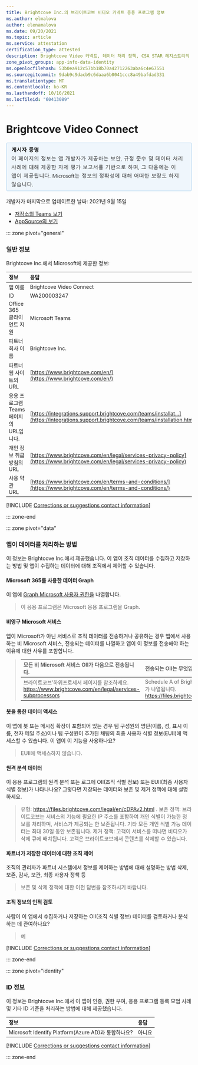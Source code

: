 ```yaml
---
title: Brightcove Inc.의 브라이트코브 비디오 커넥트 응용 프로그램 정보
ms.author: elmalova
author: elenamalova
ms.date: 09/20/2021
ms.topic: article
ms.service: attestation
certification_type: attested
description: Brightcove Video 커넥트, 데이터 처리 정책, CSA STAR 레지스트리의 Microsoft Cloud App Security 앱 카탈로그 정보 및 보안/규정 준수 정보에 사용할 수 있는 모든 보안 및 규정 준수 정보
zone_pivot_groups: app-info-data-identity
ms.openlocfilehash: 53b0ea912c57bb18b70a42712263aba6c4e67551
ms.sourcegitcommit: 9dab9c9dacb9c6daaa6b0041ccc8a49bafdad331
ms.translationtype: MT
ms.contentlocale: ko-KR
ms.lasthandoff: 10/16/2021
ms.locfileid: "60413089"
---
```

# <a name="brightcove-video-connect"></a>Brightcove Video Connect

<p></p>
<img alt="Publisher Attestation: The information on this page is based on a self-assessment report provided by the app developer on the security, compliance, and data handling practices followed by this app. Microsoft makes no guarantees regarding the accuracy of the information." src="../media/attested.png" width="650" />
<p>개발자가 마지막으로 업데이트한 날짜: 2021년 9월 15일</p>

* <a href="https://teams.microsoft.com/l/app/af7b350c-9e21-49a2-98b8-679327ed31c3" target="_blank">저장소의 Teams 보기</a>
* <a href="https://appsource.microsoft.com/product/office/WA200003247" target="_blank">AppSource의 보기</a>

::: zone pivot="general"

### <a name="general-information"></a>일반 정보

Brightcove Inc.에서 Microsoft에 제공한 정보:

| **정보** | **응답** |
|:----------------|:-------------|
| 앱 이름 | Brightcove Video Connect |
| ID | WA200003247 |
| Office 365 클라이언트 지원 | Microsoft Teams |
| 파트너 회사 이름 | Brightcove Inc. |
| 파트너 웹 사이트의 URL | [https://www.brightcove.com/en/](https://www.brightcove.com/en/) |
| 응용 프로그램 Teams 페이지의 URL입니다. | [https://integrations.support.brightcove.com/teams/installat...](https://integrations.support.brightcove.com/teams/installation.html) |
| 개인 정보 취급 방침의 URL | [https://www.brightcove.com/en/legal/services-privacy-policy](https://www.brightcove.com/en/legal/services-privacy-policy) |
| 사용 약관 URL | [https://www.brightcove.com/en/terms-and-conditions/](https://www.brightcove.com/en/terms-and-conditions/) |

 [!INCLUDE [Corrections or suggestions contact information](../includes/corrections-or-suggestions.md)]

::: zone-end

::: zone pivot="data"

### <a name="how-the-app-handles-data"></a>앱이 데이터를 처리하는 방법

이 정보는 Brightcove Inc.에서 제공했습니다. 이 앱이 조직 데이터를 수집하고 저장하는 방법 및 앱이 수집하는 데이터에 대해 조직에서 제어할 수 있습니다.

#### <a name="data-access-using-microsoft-graph"></a>Microsoft 365를 사용한 데이터 Graph

이 앱에 [Graph Microsoft 사용자 권한을](https://docs.microsoft.com/graph/permissions-reference) 나열합니다.

>이 응용 프로그램은 Microsoft 응용 프로그램을 Graph.


#### <a name="non-microsoft-services-used"></a>비영구 Microsoft 서비스

앱이 Microsoft가 아닌 서비스로 조직 데이터를 전송하거나 공유하는 경우 앱에서 사용하는 비 Microsoft 서비스, 전송되는 데이터를 나열하고 앱이 이 정보를 전송해야 하는 이유에 대한 사유를 포함합니다.

>| **모든 비 Microsoft 서비스 OII가 다음으로 전송됩니다.** |  **전송되는 OII는 무엇입니까?** | **OII 전송의 사당성** |
>|:-----------------------------------------------------|:------------------------------|:----------------------------------------|
>| 브라이트코브&#8217;하위프로세서 페이지를 참조하세요. https://www.brightcove.com/en/legal/services-subprocessors | Schedule A of Brightcove&#8217;DPA에 처리된 데이터 범주가 나열됩니다. https://files.brightcove.com/legal/en/cDPAv2.html | Schedule A of Brightcove&#8217;S DPA에는 이 데이터를 처리하는 이유가 나열되어 있습니다. https://files.brightcove.com/legal/en/cDPAv2.html |

#### <a name="data-access-via-bots"></a>봇을 통한 데이터 액세스

이 앱에 봇 또는 메시징 확장이 포함되어 있는 경우 팀 구성원의 명단(이름, 성, 표시 이름, 전자 메일 주소)이나 팀 구성원이 추가된 채팅의 최종 사용자 식별 정보(EUII)에 액세스할 수 있습니다. 이 앱이 이 기능을 사용하나요?

>EUII에 액세스하지 않습니다.


#### <a name="telemetry-data"></a>원격 분석 데이터

이 응용 프로그램의 원격 분석 또는 로그에 OII(조직 식별 정보) 또는 EUII(최종 사용자 식별 정보)가 나타나나요? 그렇다면 저장되는 데이터와 보존 및 제거 정책에 대해 설명하세요.

>유형: https://files.brightcove.com/legal/en/cDPAv2.html . 보존 정책: 브라이트코브는 서비스의 기능에 필요한 IP 주소를 포함하여 개인 식별이 가능한 정보를 처리하며, 서비스가 제공되는 한 보존됩니다. 기타 모든 개인 식별 가능 데이터는 최대 30일 동안 보존됩니다. 제거 정책: 고객이 서비스를 떠나면 비디오가 삭제 큐에 배치됩니다. 고객은 브라이트코브에서 콘텐츠를 삭제할 수 있습니다.

#### <a name="organizational-controls-for-data-stored-by-partner"></a>파트너가 저장한 데이터에 대한 조직 제어

조직의 관리자가 파트너 시스템에서 정보를 제어하는 방법에 대해 설명하는 방법 삭제, 보존, 감사, 보관, 최종 사용자 정책 등

>보존 및 삭제 정책에 대한 이전 답변을 참조하시기 바랍니다.

#### <a name="human-review-of-organizational-information"></a>조직 정보의 인적 검토

사람이 이 앱에서 수집하거나 저장하는 OII(조직 식별 정보) 데이터를 검토하거나 분석하는 데 관여하나요?

>예

[!INCLUDE [Corrections or suggestions contact information](../includes/corrections-or-suggestions.md)]

::: zone-end


::: zone pivot="identity"

### <a name="identity-information"></a>ID 정보

이 정보는 Brightcove Inc.에서 이 앱이 인증, 권한 부여, 응용 프로그램 등록 모범 사례 및 기타 ID 기준을 처리하는 방법에 대해 제공했습니다.

| **정보** | **응답** |
|:----------------|:-------------|
| Microsoft Identify Platform(Azure AD)과 통합하나요?  | 아니요 |

[!INCLUDE [Corrections or suggestions contact information](../includes/corrections-or-suggestions.md)]

::: zone-end

